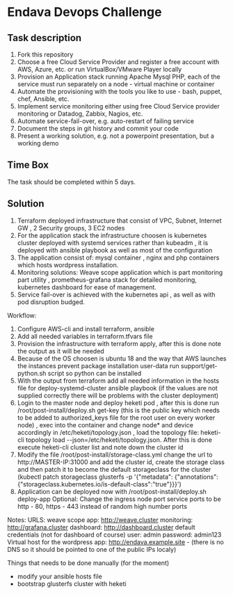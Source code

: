 # Endava Devops Challenge

## Task description
1) Fork this repository
2) Choose a free Cloud Service Provider and register a free account with AWS, Azure, etc. or run VirtualBox/VMware Player locally
3) Provision an Application stack running Apache Mysql PHP, each of the service must run separately on a node - virtual machine or container 
4) Automate the provisioning with the tools you like to use - bash, puppet, chef, Ansible, etc.
5) Implement service monitoring either using free Cloud Service provider monitoring or Datadog, Zabbix, Nagios, etc.
6) Automate service-fail-over, e.g. auto-restart of failing service
7) Document the steps in git history and commit your code
8) Present a working solution, e.g. not a powerpoint presentation, but a working demo

## Time Box 
The task should be completed within 5 days. 


## Solution
1) Terraform deployed infrastructure that consist of VPC, Subnet, Internet GW , 2 Security groups, 3 EC2 nodes
2) For the application stack the infrastructure choosen is kubernetes cluster deployed with systemd services rather than kubeadm , it is deployed with ansible playbook as well as most of the configuration
3) The application consist of: mysql container , nginx and php containers which hosts wordpress installation.
4) Monitoring solutions: Weave scope application which is part monitoring part utility , prometheus-grafana stack for detailed monitoring, kubernetes dashboard for ease of management.
5) Service fail-over is achieved with the kubernetes api , as well as with pod disruption budged.

Workflow:
1. Configure AWS-cli and install terraform, ansible
2. Add all needed variables in terraform.tfvars file
3. Provision the infrastructure with terraform apply, after this is done note the output as it will be needed
4. Because of the OS choosen is ubuntu 18 and the way that AWS launches the instances prevent package installation user-data run support/get-python.sh script so python can be installed
4. With the output from terraform add all needed information in the hosts file for deploy-systemd-cluster ansible playbook (if the values are not supplied correctly there will be problems with the cluster deployment)
5. Login to the master node and deploy heketi pod , after this is done run /root/post-install/deploy.sh get-key (this is the public key which needs to be added to authorized_keys file for the root user on every worker node) , exec into the container and change node* and device accordingly in /etc/heketi/topology.json , load the topology file: heketi-cli topology load --json=/etc/heketi/topology.json.
After this is done execute heketi-cli cluster list and note down the cluster id
6. Modify the file /root/post-install/storage-class.yml change the url to http://MASTER-IP:31000 and add the cluster id, create the storage class and then patch it to become the default storageclass for the cluster
(kubectl patch storageclass glusterfs -p '{"metadata": {"annotations":{"storageclass.kubernetes.io/is-default-class":"true"}}}')
7. Application can be deployed now with /root/post-install/deploy.sh deploy-app
Optional:
Change the ingress node port service ports to be http - 80, https - 443 instead of random high number ports


Notes:
URLS: 
weave scope app: http://weave.cluster
monitoring: http://grafana.cluster
dashboard: http://dashboard.cluster
default credentials (not for dashboard of course)
user: admin
password: admin123
Virtual host for the wordpress app: 
http://endava.example.site  - (there is no DNS so it should be pointed to one of the public IPs localy)

Things that needs to be done manually (for the moment)
- modify your ansible hosts file
- bootstrap glusterfs cluster with heketi
